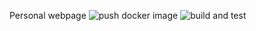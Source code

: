 Personal webpage ![push docker image](https://github.com/mmorse1217/mmorse1217.github.io/workflows/push%20docker%20image/badge.svg)
![build and test](https://github.com/mmorse1217/mmorse1217.github.io/workflows/build%20and%20test/badge.svg)
